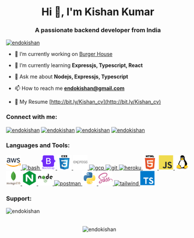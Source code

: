 <h1 align="center">Hi 👋, I'm Kishan Kumar</h1>
<h3 align="center">A passionate backend developer from India</h3>

<p align="left"> <a href="https://twitter.com/endokishan" target="blank"><img src="https://img.shields.io/twitter/follow/endokishan?logo=twitter&style=for-the-badge" alt="endokishan" /></a> </p>

- 🔭 I’m currently working on [Burger House](https://github.com/endokishan/burgerhouse)

- 🌱 I’m currently learning **Expressjs, Typescript, React**

- 💬 Ask me about **Nodejs, Expressjs, Typescript**

- 📫 How to reach me **endokishan@gmail.com**

- 📄 My Resume [http://bit.ly/Kishan_cv](http://bit.ly/Kishan_cv)

<h3 align="left">Connect with me:</h3>
<p align="left">
<a href="https://twitter.com/endokishan" target="blank"><img align="center" src="https://cdn.jsdelivr.net/npm/simple-icons@3.0.1/icons/twitter.svg" alt="endokishan" height="30" width="40" /></a>
<a href="https://linkedin.com/in/endokishan" target="blank"><img align="center" src="https://cdn.jsdelivr.net/npm/simple-icons@3.0.1/icons/linkedin.svg" alt="endokishan" height="30" width="40" /></a>
<a href="https://fb.com/endokishan" target="blank"><img align="center" src="https://cdn.jsdelivr.net/npm/simple-icons@3.0.1/icons/facebook.svg" alt="endokishan" height="30" width="40" /></a>
<a href="https://instagram.com/endokishan" target="blank"><img align="center" src="https://cdn.jsdelivr.net/npm/simple-icons@3.0.1/icons/instagram.svg" alt="endokishan" height="30" width="40" /></a>
</p>

<h3 align="left">Languages and Tools:</h3>
<p align="left"> <a href="https://aws.amazon.com" target="_blank"> <img src="https://raw.githubusercontent.com/devicons/devicon/master/icons/amazonwebservices/amazonwebservices-original-wordmark.svg" alt="aws" width="40" height="40"/> </a> <a href="https://www.gnu.org/software/bash/" target="_blank"> <img src="https://www.vectorlogo.zone/logos/gnu_bash/gnu_bash-icon.svg" alt="bash" width="40" height="40"/> </a> <a href="https://getbootstrap.com" target="_blank"> <img src="https://raw.githubusercontent.com/devicons/devicon/master/icons/bootstrap/bootstrap-plain-wordmark.svg" alt="bootstrap" width="40" height="40"/> </a> <a href="https://www.w3schools.com/css/" target="_blank"> <img src="https://raw.githubusercontent.com/devicons/devicon/master/icons/css3/css3-original-wordmark.svg" alt="css3" width="40" height="40"/> </a> <a href="https://expressjs.com" target="_blank"> <img src="https://raw.githubusercontent.com/devicons/devicon/master/icons/express/express-original-wordmark.svg" alt="express" width="40" height="40"/> </a> <a href="https://cloud.google.com" target="_blank"> <img src="https://www.vectorlogo.zone/logos/google_cloud/google_cloud-icon.svg" alt="gcp" width="40" height="40"/> </a> <a href="https://git-scm.com/" target="_blank"> <img src="https://www.vectorlogo.zone/logos/git-scm/git-scm-icon.svg" alt="git" width="40" height="40"/> </a> <a href="https://heroku.com" target="_blank"> <img src="https://www.vectorlogo.zone/logos/heroku/heroku-icon.svg" alt="heroku" width="40" height="40"/> </a> <a href="https://www.w3.org/html/" target="_blank"> <img src="https://raw.githubusercontent.com/devicons/devicon/master/icons/html5/html5-original-wordmark.svg" alt="html5" width="40" height="40"/> </a> <a href="https://developer.mozilla.org/en-US/docs/Web/JavaScript" target="_blank"> <img src="https://raw.githubusercontent.com/devicons/devicon/master/icons/javascript/javascript-original.svg" alt="javascript" width="40" height="40"/> </a> <a href="https://www.linux.org/" target="_blank"> <img src="https://raw.githubusercontent.com/devicons/devicon/master/icons/linux/linux-original.svg" alt="linux" width="40" height="40"/> </a> <a href="https://www.mongodb.com/" target="_blank"> <img src="https://raw.githubusercontent.com/devicons/devicon/master/icons/mongodb/mongodb-original-wordmark.svg" alt="mongodb" width="40" height="40"/> </a> <a href="https://www.nginx.com" target="_blank"> <img src="https://raw.githubusercontent.com/devicons/devicon/master/icons/nginx/nginx-original.svg" alt="nginx" width="40" height="40"/> </a> <a href="https://nodejs.org" target="_blank"> <img src="https://raw.githubusercontent.com/devicons/devicon/master/icons/nodejs/nodejs-original-wordmark.svg" alt="nodejs" width="40" height="40"/> </a> <a href="https://postman.com" target="_blank"> <img src="https://www.vectorlogo.zone/logos/getpostman/getpostman-icon.svg" alt="postman" width="40" height="40"/> </a> <a href="https://www.python.org" target="_blank"> <img src="https://raw.githubusercontent.com/devicons/devicon/master/icons/python/python-original.svg" alt="python" width="40" height="40"/> </a> <a href="https://sass-lang.com" target="_blank"> <img src="https://raw.githubusercontent.com/devicons/devicon/master/icons/sass/sass-original.svg" alt="sass" width="40" height="40"/> </a> <a href="https://tailwindcss.com/" target="_blank"> <img src="https://www.vectorlogo.zone/logos/tailwindcss/tailwindcss-icon.svg" alt="tailwind" width="40" height="40"/> </a> <a href="https://www.typescriptlang.org/" target="_blank"> <img src="https://raw.githubusercontent.com/devicons/devicon/master/icons/typescript/typescript-original.svg" alt="typescript" width="40" height="40"/> </a> </p>

<h3 align="left">Support:</h3>
<p><a href="https://www.buymeacoffee.com/endokishan"> <img align="left" src="https://cdn.buymeacoffee.com/buttons/v2/default-yellow.png" height="50" width="210" alt="endokishan" /></a></p><br><br>

<p><img align="center" src="https://github-readme-stats.vercel.app/api/top-langs?username=endokishan&show_icons=true&locale=en&layout=compact" alt="endokishan" /></p>
